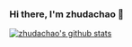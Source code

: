 ### Hi there, I'm zhudachao 👋
[![zhudachao's github stats](https://github-readme-stats.vercel.app/api?username=zhudachao&theme=dark&show_icons=true&title_color=fff&icon_color=79ff97&text_color=9f9f9f&bg_color=151515)](https://github.com/zhudachao/github-readme-stats)
